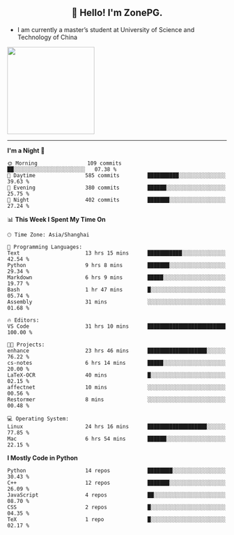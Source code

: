 <h2 align="center">👋 Hello! I'm ZonePG.</h2>

- I am currently a master’s student at University of Science and Technology of China

<img height=200 align="center" src="https://github-readme-stats.vercel.app/api?username=zonepg" />

-------

<!--START_SECTION:waka-->
**I'm a Night 🦉** 

```text
🌞 Morning                109 commits         ██░░░░░░░░░░░░░░░░░░░░░░░   07.38 % 
🌆 Daytime                585 commits         ██████████░░░░░░░░░░░░░░░   39.63 % 
🌃 Evening                380 commits         ██████░░░░░░░░░░░░░░░░░░░   25.75 % 
🌙 Night                  402 commits         ███████░░░░░░░░░░░░░░░░░░   27.24 % 
```


📊 **This Week I Spent My Time On** 

```text
🕑︎ Time Zone: Asia/Shanghai

💬 Programming Languages: 
Text                     13 hrs 15 mins      ███████████░░░░░░░░░░░░░░   42.54 % 
Python                   9 hrs 8 mins        ███████░░░░░░░░░░░░░░░░░░   29.34 % 
Markdown                 6 hrs 9 mins        █████░░░░░░░░░░░░░░░░░░░░   19.77 % 
Bash                     1 hr 47 mins        █░░░░░░░░░░░░░░░░░░░░░░░░   05.74 % 
Assembly                 31 mins             ░░░░░░░░░░░░░░░░░░░░░░░░░   01.68 % 

🔥 Editors: 
VS Code                  31 hrs 10 mins      █████████████████████████   100.00 % 

🐱‍💻 Projects: 
enhance                  23 hrs 46 mins      ███████████████████░░░░░░   76.22 % 
cs-notes                 6 hrs 14 mins       █████░░░░░░░░░░░░░░░░░░░░   20.00 % 
LaTeX-OCR                40 mins             █░░░░░░░░░░░░░░░░░░░░░░░░   02.15 % 
affectnet                10 mins             ░░░░░░░░░░░░░░░░░░░░░░░░░   00.56 % 
Restormer                8 mins              ░░░░░░░░░░░░░░░░░░░░░░░░░   00.48 % 

💻 Operating System: 
Linux                    24 hrs 16 mins      ███████████████████░░░░░░   77.85 % 
Mac                      6 hrs 54 mins       ██████░░░░░░░░░░░░░░░░░░░   22.15 % 
```

**I Mostly Code in Python** 

```text
Python                   14 repos            ████████░░░░░░░░░░░░░░░░░   30.43 % 
C++                      12 repos            ███████░░░░░░░░░░░░░░░░░░   26.09 % 
JavaScript               4 repos             ██░░░░░░░░░░░░░░░░░░░░░░░   08.70 % 
CSS                      2 repos             █░░░░░░░░░░░░░░░░░░░░░░░░   04.35 % 
TeX                      1 repo              █░░░░░░░░░░░░░░░░░░░░░░░░   02.17 % 
```




<!--END_SECTION:waka-->
